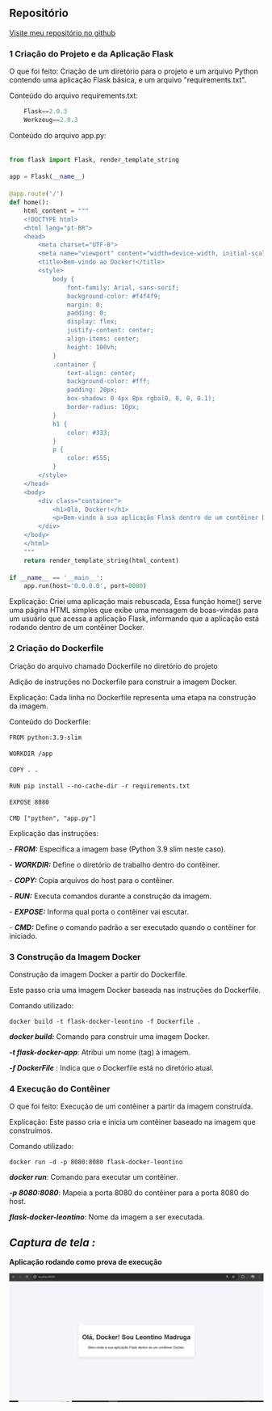 ## Repositório

[Visite meu repositório no github](https://github.com/LeontinoMad/trabalho_pratico_docker)

### 1 Criação do Projeto e da Aplicação Flask

O que foi feito: Criação de um diretório para o projeto e um arquivo Python contendo uma aplicação Flask básica, e um arquivo "requirements.txt".

Conteúdo do arquivo requirements.txt:

```python
    Flask==2.0.3
    Werkzeug==2.0.3
```

Conteúdo do arquivo app.py:

```python

from flask import Flask, render_template_string

app = Flask(__name__)

@app.route('/')
def home():
    html_content = """
    <!DOCTYPE html>
    <html lang="pt-BR">
    <head>
        <meta charset="UTF-8">
        <meta name="viewport" content="width=device-width, initial-scale=1.0">
        <title>Bem-vindo ao Docker!</title>
        <style>
            body {
                font-family: Arial, sans-serif;
                background-color: #f4f4f9;
                margin: 0;
                padding: 0;
                display: flex;
                justify-content: center;
                align-items: center;
                height: 100vh;
            }
            .container {
                text-align: center;
                background-color: #fff;
                padding: 20px;
                box-shadow: 0 4px 8px rgba(0, 0, 0, 0.1);
                border-radius: 10px;
            }
            h1 {
                color: #333;
            }
            p {
                color: #555;
            }
        </style>
    </head>
    <body>
        <div class="container">
            <h1>Olá, Docker!</h1>
            <p>Bem-vindo à sua aplicação Flask dentro de um contêiner Docker.</p>
        </div>
    </body>
    </html>
    """
    return render_template_string(html_content)

if __name__ == '__main__':
    app.run(host='0.0.0.0', port=8080)


```

Explicação: Criei uma aplicação mais rebuscada, Essa função home() serve uma página HTML simples que exibe uma mensagem de boas-vindas para um usuário que acessa a aplicação Flask, informando que a aplicação está rodando dentro de um contêiner Docker.

### 2 Criação do Dockerfile

Criação do arquivo chamado Dockerfile no diretório do projeto

Adição de instruções no Dockerfile para construir a imagem Docker.

Explicação: Cada linha no Dockerfile representa uma etapa na construção da imagem.

Conteúdo do Dockerfile:

```docker
FROM python:3.9-slim

WORKDIR /app

COPY . .

RUN pip install --no-cache-dir -r requirements.txt

EXPOSE 8080

CMD ["python", "app.py"]

```

Explicação das instruções:

\- **_FROM:_** Especifica a imagem base (Python 3.9 slim neste caso).

\- **_WORKDIR:_** Define o diretório de trabalho dentro do contêiner.

\- **_COPY:_** Copia arquivos do host para o contêiner.

\- **_RUN:_** Executa comandos durante a construção da imagem.

\- **_EXPOSE:_** Informa qual porta o contêiner vai escutar.

\- **_CMD:_** Define o comando padrão a ser executado quando o contêiner for iniciado.

### 3 Construção da Imagem Docker

Construção da imagem Docker a partir do Dockerfile.

Este passo cria uma imagem Docker baseada nas instruções do Dockerfile.

Comando utilizado:

    docker build -t flask-docker-leontino -f Dockerfile .

**_docker build:_** Comando para construir uma imagem Docker.

**_\-t flask-docker-app_**: Atribui um nome (tag) à imagem.

**_\-f DockerFile_** : Indica que o Dockerfile está no diretório atual.

### 4 Execução do Contêiner

O que foi feito: Execução de um contêiner a partir da imagem construída.

Explicação: Este passo cria e inicia um contêiner baseado na imagem que  
construímos.

Comando utilizado:

    docker run -d -p 8080:8080 flask-docker-leontino

**_docker run_**: Comando para executar um contêiner.

**_\-p 8080:8080_**: Mapeia a porta 8080 do contêiner para a porta 8080 do host.

**_flask-docker-leontino_**: Nome da imagem a ser executada.

## **_Captura de tela :_**

**Aplicação rodando como prova de execução**

![Minha Imagem](localhost8080.png)
